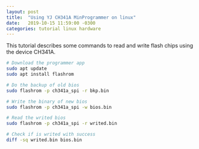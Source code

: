 ```yaml
---
layout: post
title:  "Using YJ CH341A MinProgrammer on linux"
date:   2019-10-15 11:59:00 -0300
categories: tutorial linux hardware
---
```

This tutorial describes some commands to read and write flash chips using the device CH341A.

```bash
# Download the programmer app
sudo apt update
sudo apt install flashrom

# Do the backup of old bios
sudo flashrom -p ch341a_spi -r bkp.bin

# Write the binary of new bios
sudo flashrom -p ch341a_spi -w bios.bin

# Read the writed bios
sudo flashrom -p ch341a_spi -r writed.bin

# Check if is writed with success
diff -sq writed.bin bios.bin
```
